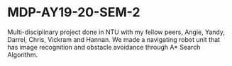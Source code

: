 # MDP-AY19-20-SEM-2

Multi-disciplinary project done in NTU with my fellow peers, Angie, Yandy, Darrel, Chris, Vickram and Hannan.
We made a navigating robot unit that has image recognition and obstacle avoidance through A* Search Algorithm.
